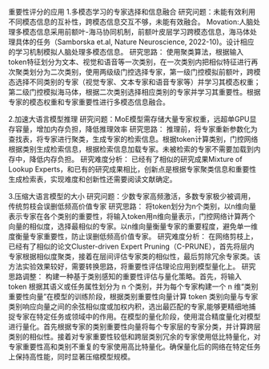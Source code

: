 重要性评分的应用
1.多模态学习的专家选择和信息融合
研究问题：未能有效利用不同模态信息的互补性，跨模态信息交互不够，未能有效融合。
Movation:人脑处理多模态信息采用前额叶-海马协同机制，前额叶皮层学习跨模态信息，海马体处理具体的任务（Samborska et.al, Nature Neuroscience, 2022-10)。设计相应的学习机制模拟人脑处理多模态信息。
研究思路：
使用聚类算法，根据输入token特征划分为文本、视觉和语音等一次类别，在一次类别内把相似特征进行再次聚类划分为二次类别，使用两级级门控选择专家，第一级门控模拟前额叶，跨模态选择不同类别的专家（视觉专家、文本专家和语音专家等）并学习其模态权重；第二级门控模拟海马体，根据二次类别选择相应类别的专家并学习其重要性。根据专家的模态权重和专家重要性进行多模态信息融合。

2.加速大语言模型推理
研究问题：MoE模型需存储大量专家权重，远超单GPU显存容量，增加内存负担，降低推理效率
研究思路：
推理前，将专家重新参数化为查找表，将专家进行聚类，生成专家的检索信息。根据token计算类别，门控网络根据类别生成检索信息，根据检索信息加载专家。未被检索的专家不需要加载到内存中，降低内存负担。
研究难度分析：
已经有了相似的研究成果Mixture of Lookup Experts，和已有的研究成果相比，创新点是根据专家聚类信息和重要性生成检索表，实现难度和创新性还需要阅读文献确定。

3.压缩大语言模型的大小
研究问题：少数专家高频激活，多数专家极少被调用，传统剪枝会误删低频高价值专家
研究思路：
将token划分为n个类别，以n维向量表示专家在各个类别的重要性，将输入token用n维向量表示，门控网络计算两个向量的相似度，选择最相似的专家。以n维向量衡量专家的重要程度，避免单一维度衡量专家重要性，防止误删低频高价值专家。
研究难度分析：
在网络剪枝上，已经有了相似的论文Cluster-driven Expert Pruning（C-PRUNE），首先将层内专家根据相似度聚类，接着在层间评估专家类的相似性，最后剪除冗余专家类。该方法实验效果较好，需要转换思路，将重要性评估理论应用到模型量化上。
研究思路调整：
构建一种基于类别感知的重要性评估与量化策略。首先，将输入 token 根据其语义或任务属性划分为 n 个类别，并为每个专家构建一个 n 维“类别重要性向量”在模型的训练阶段，根据类别重要性向量计算 token 类别向量与专家类别响应向量之间的余弦相似度或加权内积，选出最匹配的专家,能够更精细地捕捉专家在特定任务或领域中的作用。在模型的量化阶段，使用混合精度量化对模型进行量化。首先根据专家的类别重要性向量将每个专家层的专家分类，并计算跨层类别的相似性。接着对专家重要性较低和跨层类别冗余的专家使用低比特量化，对专家重要性高和类别不重复的专家使用高比特量化。确保量化后的网络在特定任务上保持高性能，同时显著压缩模型规模。
